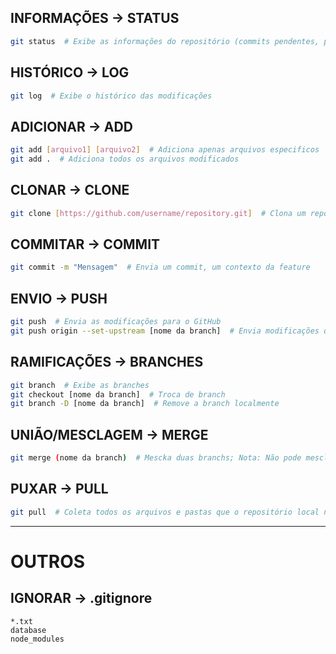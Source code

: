 ## INFORMAÇÕES -> STATUS
``` bash
git status  # Exibe as informações do repositório (commits pendentes, pushs, branch tual, etc)
```

## HISTÓRICO -> LOG
``` bash
git log  # Exibe o histórico das modificações
```

## ADICIONAR -> ADD
``` bash
git add [arquivo1] [arquivo2]  # Adiciona apenas arquivos especificos
git add .  # Adiciona todos os arquivos modificados
```

## CLONAR -> CLONE
``` bash
git clone [https://github.com/username/repository.git]  # Clona um repositório
```

## COMMITAR -> COMMIT
``` bash
git commit -m "Mensagem"  # Envia um commit, um contexto da feature
```

## ENVIO -> PUSH
``` bash
git push  # Envia as modificações para o GitHub
git push origin --set-upstream [nome da branch]  # Envia modificações quando a branch não existe
```

## RAMIFICAÇÕES -> BRANCHES
``` bash
git branch  # Exibe as branches
git checkout [nome da branch]  # Troca de branch
git branch -D [nome da branch]  # Remove a branch localmente
```

## UNIÃO/MESCLAGEM -> MERGE
``` bash
git merge (nome da branch)  # Mescka duas branchs; Nota: Não pode mesclar uma branch que você já está
```

## PUXAR -> PULL
``` bash
git pull  # Coleta todos os arquivos e pastas que o repositório local não possui
```


---
# OUTROS

## IGNORAR -> .gitignore
``` .gitignore
*.txt
database
node_modules
```
